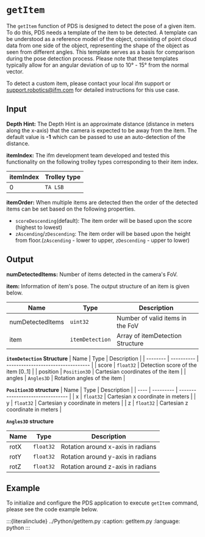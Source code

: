 
# `getItem`
The `getItem` function of PDS is designed to detect the pose of a given item. To do this, PDS needs a template of the item to be detected. A template can be understood as a reference model of the object, consisting of point cloud data from one side of the object, representing the shape of the object as seen from different angles. This template serves as a basis for comparison during the pose detection process.
Please note that these templates typically allow for an angular deviation of up to 10° - 15° from the normal vector.

To detect a custom item, please contact your local ifm support or support.robotics@ifm.com for detailed instructions for this use case.

## Input

**Depth Hint:**
The Depth Hint is an approximate distance (distance in meters along the x-axis) that the camera is expected to be away from the item. The default value is **-1** which can be passed to use an auto-detection of the distance.

**itemIndex:**
The ifm development team developed and tested this functionality on the following trolley types corresponding to their item index.

| itemIndex | Trolley type |
| --------- | ------------ |
| 0         | `TA LSB`     |

<!-- | 1         | `TA SS`      |
| 2         | `Dolly BR`   | -->

**itemOrder:**
When multiple items are detected then the order of the detected items can be set based on the following properties.

- `scoreDescending`(default): The item order will be based upon the score (highest to lowest)
- `zAscending`/`zDescending`: The item order will be based upon the height from floor.(`zAscending` - lower to upper, `zDescending` - upper to lower)

## Output

**numDetectedItems:**
Number of items detected in the camera's FoV.

**item:**
Information of item's pose. The output structure of an item is given below.

| Name             | Type          | Description                      |
| ---------------- | ------------- | -------------------------------- |
| numDetectedItems | `uint32`        | Number of valid items in the FoV |
| item             | `itemDetection` | Array of itemDetection Structure |

**`itemDetection` Structure**
| Name     | Type       | Description                        |
| -------- | ---------- | ---------------------------------- |
| score    | `float32`  | Detection score of the item [0..1] |
| position | `Position3D` | Cartesian coordinates of the item  |
| angles   | `Angles3D`   | Rotation angles of the item        |

**`Position3D` structure**
| Name | Type      | Description                      |
| ---- | --------- | -------------------------------- |
| x    | `float32` | Cartesian x coordinate in meters |
| y    | `float32` | Cartesian y coordinate in meters |
| z    | `float32` | Cartesian z coordinate in meters |

**`Angles3D` structure**

| Name | Type      | Description                       |
| ---- | --------- | --------------------------------- |
| rotX | `float32` | Rotation around x-axis in radians |
| rotY | `float32` | Rotation around y-axis in radians |
| rotZ | `float32` | Rotation around z-axis in radians |

## Example

To initialize and configure the PDS application to execute `getItem` command, please see the code example below.

:::{literalinclude} ../Python/getItem.py
:caption: getItem.py
:language: python
:::